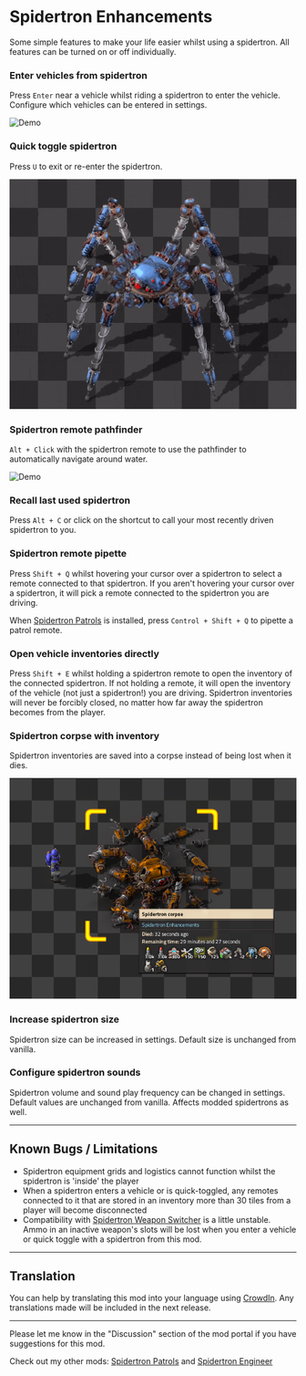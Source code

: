 # Spidertron Enhancements

Some simple features to make your life easier whilst using a spidertron. All features can be turned on or off individually.

### Enter vehicles from spidertron

Press `Enter` near a vehicle whilst riding a spidertron to enter the vehicle. Configure which vehicles can be entered in settings.

![Demo](https://github.com/tburrows13/SpidertronEnhancements/raw/master/resources/onto-train.gif)

### Quick toggle spidertron

Press `U` to exit or re-enter the spidertron.

![Demo](https://github.com/tburrows13/SpidertronEnhancements/raw/master/resources/quick-toggle.gif)

### Spidertron remote pathfinder

`Alt + Click` with the spidertron remote to use the pathfinder to automatically navigate around water.

![Demo](https://github.com/tburrows13/SpidertronEnhancements/raw/master/resources/pathfinder.gif)

### Recall last used spidertron

Press `Alt + C` or click on the shortcut to call your most recently driven spidertron to you.

### Spidertron remote pipette

Press `Shift + Q` whilst hovering your cursor over a spidertron to select a remote connected to that spidertron. 
If you aren't hovering your cursor over a spidertron, it will pick a remote connected to the spidertron you are driving.

When [Spidertron Patrols](https://mods.factorio.com/mod/SpidertronPatrols) is installed, press `Control + Shift + Q` to pipette a patrol remote.

### Open vehicle inventories directly

Press `Shift + E` whilst holding a spidertron remote to open the inventory of the connected spidertron. If not holding a remote, it will open the inventory of the vehicle (not just a spidertron!) you are driving.
Spidertron inventories will never be forcibly closed, no matter how far away the spidertron becomes from the player.

### Spidertron corpse with inventory

Spidertron inventories are saved into a corpse instead of being lost when it dies.

![Demo](https://github.com/tburrows13/SpidertronEnhancements/raw/master/resources/corpse.png)

### Increase spidertron size
Spidertron size can be increased in settings. Default size is unchanged from vanilla.

### Configure spidertron sounds

Spidertron volume and sound play frequency can be changed in settings. Default values are unchanged from vanilla. Affects modded spidertrons as well.

---
## Known Bugs / Limitations

- Spidertron equipment grids and logistics cannot function whilst the spidertron is 'inside' the player
- When a spidertron enters a vehicle or is quick-toggled, any remotes connected to it that are stored in an inventory more than 30 tiles from a player will become disconnected
- Compatibility with [Spidertron Weapon Switcher](https://mods.factorio.com/mod/SpidertronWeaponSwitcher) is a little unstable. Ammo in an inactive weapon's slots will be lost when you enter a vehicle or quick toggle with a spidertron from this mod.

---
## Translation

You can help by translating this mod into your language using [CrowdIn](https://crowdin.com/project/factorio-mods-localization). Any translations made will be included in the next release.

---


Please let me know in the "Discussion" section of the mod portal if you have suggestions for this mod.

Check out my other mods: [Spidertron Patrols](https://mods.factorio.com/mod/SpidertronPatrols) and [Spidertron Engineer](https://mods.factorio.com/mod/SpidertronEngineer)